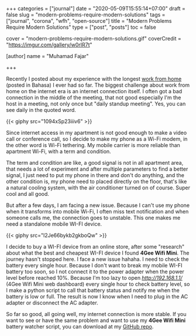 +++
categories = ["journal"]
date = "2020-05-09T15:55:14+07:00"
draft = false
slug = "modern-problems-require-modern-solutions"
tags = ["journal", "corona", "wfh", "open-source"]
title = "Modern Problems Require Modern Solutions"
type = ["post", "posts"]
toc = false

cover = "modern-problems-require-modern-solutions.gif"
coverCredit = "https://imgur.com/gallery/w0rIR7t"

[author]
  name = "Muhamad Fajar"

+++

Recently I posted about my experience with the longest [work from home][wfh]
(posted in Bahasa) I ever had so far. The biggest challenge about work from home
on the internet era is an internet connection itself. I often got a bad connection
in the middle of the meeting, that not good especially I'm the host in a meeting,
not only once but "daily standup meeting". Yes, you can see daily in the quoted word.

{{< giphy src="1094xSp23iiiv6" >}}

Since internet access in my apartment is not good enough to make a video call or
conference call, so I decide to make my phone as a Wi-Fi modem, in the other word is Wi-Fi
tethering. My mobile carrier is more reliable than apartment Wi-Fi, with a term and condition.

The term and condition are like, a good signal is not in all apartment area, that needs a lot
of experiment and after multiple parameters to find a better signal, I just need to put my phone
in there and don't do anything, and the other condition is, my phone need to placed directly on
the floor, that's like a  natural cooling system, with the air conditioner turned on of course.
Super cool and all good.

But after a few days, I am facing a new issue. Because I can't use my phone when it transforms
into mobile Wi-Fi, I often miss text notification and when someone calls me, the connection goes
to unstable. This one makes me need a standalone mobile WI-FI device.

{{< giphy src="l2Je66bykb2gkboQw" >}}

I decide to buy a WI-FI device from an online store, after some "research" about what the best
and cheapest WI-FI device I found **4Gee Wifi Mini**. The journey hasn't stopped here. I face a new
issue hahaha. I need to check the battery every single hour. Because I don't want to break my mobile
WI-FI battery too soon, so I not connect it to the power adapter when the power level before reached
10%. Because I'm too lazy to open _http://192.168.1.1/_ (4Gee Wifi Mini web dashboard) every single hour
to check battery level, so I make a python script to call that battery status and notify me when the
battery is low or full. The result is now I know when I need to plug in the AC adapter or disconnect
the AC adapter.

So far so good, all going well, my internet connection is more stable. If you want to see or have the
same problem and want to use my **4Gee Wifi Mini** battery watcher script, you can download at my
[GitHub repo][git].

[wfh]: https://muhfajar.blog/id/posts/kerja-dari-rumah/
[git]: https://github.com/muhfajar/4gee-wifi-battery-watcher

